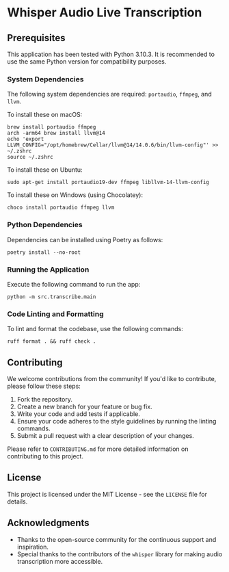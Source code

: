 # Whisper Audio Live Transcription 

## Prerequisites

This application has been tested with Python 3.10.3. It is recommended to use 
the same Python version for compatibility purposes.

### System Dependencies

The following system dependencies are required: `portaudio`, `ffmpeg`, and `llvm`.

To install these on macOS:
```
brew install portaudio ffmpeg
arch -arm64 brew install llvm@14
echo 'export LLVM_CONFIG="/opt/homebrew/Cellar/llvm@14/14.0.6/bin/llvm-config"' >> ~/.zshrc
source ~/.zshrc
```

To install these on Ubuntu:
```
sudo apt-get install portaudio19-dev ffmpeg libllvm-14-llvm-config
```

To install these on Windows (using Chocolatey):
```
choco install portaudio ffmpeg llvm
```

### Python Dependencies

Dependencies can be installed using Poetry as follows:
```
poetry install --no-root
```

### Running the Application
Execute the following command to run the app:
```
python -m src.transcribe.main
```

### Code Linting and Formatting
To lint and format the codebase, use the following commands:
```
ruff format . && ruff check .
```

## Contributing

We welcome contributions from the community! If you'd like to contribute, please follow these steps:

1. Fork the repository.
2. Create a new branch for your feature or bug fix.
3. Write your code and add tests if applicable.
4. Ensure your code adheres to the style guidelines by running the linting commands.
5. Submit a pull request with a clear description of your changes.

Please refer to `CONTRIBUTING.md` for more detailed information on contributing to this project.

## License

This project is licensed under the MIT License - see the `LICENSE` file for details.

## Acknowledgments

* Thanks to the open-source community for the continuous support and inspiration.
* Special thanks to the contributors of the `whisper` library for making audio transcription more accessible.
